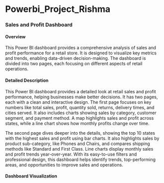 # Powerbi_Project_Rishma

### Sales and Profit Dashboard


#### Overview

This Power BI dashboard provides a comprehensive analysis of sales and profit performance for a retail store. It is designed to visualize key metrics and trends, enabling data-driven decision-making. The dashboard is divided into two pages, each focusing on different aspects of retail operations.

#### Detailed Description

This Power BI dashboard provides a detailed look at retail sales and profit performance, helping businesses make better decisions. It has two pages, each with a clean and interactive design. The first page focuses on key numbers like total sales, profit, quantity sold, returns, delivery times, and cities served. It also includes charts showing sales by category, customer segment, and payment method. A map highlights sales and profit across states, while a line chart shows how monthly profits change over time.

The second page dives deeper into the details, showing the top 10 states with the highest sales and profit using bar charts. It also highlights sales by product sub-category, like Phones and Chairs, and compares shipping methods like Standard and First Class. Line charts display monthly sales and profit trends year-over-year. With its easy-to-use filters and professional design, this dashboard helps identify trends, top-performing areas, and opportunities to improve sales and operations.

#### Dashboard Visualization
